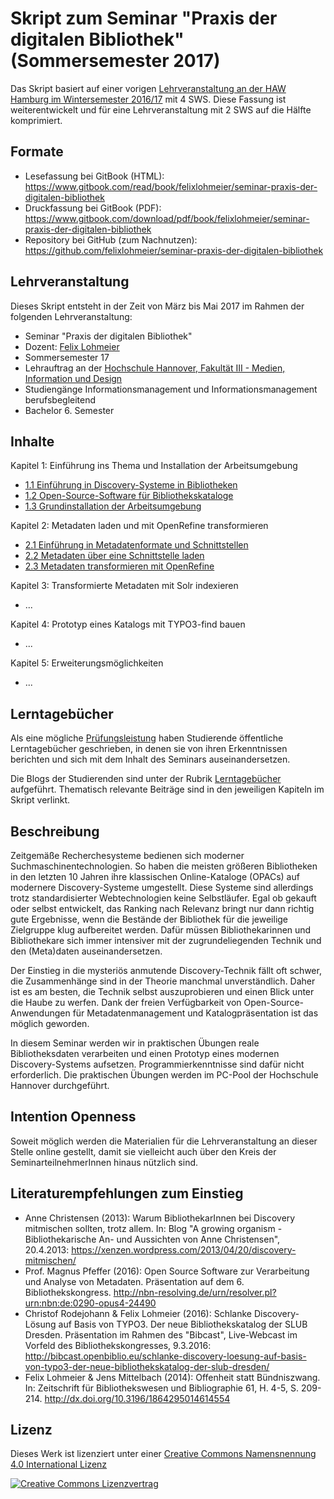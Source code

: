 # Skript zum Seminar "Praxis der digitalen Bibliothek" \(Sommersemester 2017\)

Das Skript basiert auf einer vorigen [Lehrveranstaltung an der HAW Hamburg im Wintersemester 2016/17](https://www.gitbook.com/book/felixlohmeier/seminar-wir-bauen-uns-einen-bibliothekskatalog/) mit 4 SWS. Diese Fassung ist weiterentwickelt und für eine Lehrveranstaltung mit 2 SWS auf die Hälfte komprimiert.

## Formate
* Lesefassung bei GitBook (HTML): https://www.gitbook.com/read/book/felixlohmeier/seminar-praxis-der-digitalen-bibliothek
* Druckfassung bei GitBook (PDF): https://www.gitbook.com/download/pdf/book/felixlohmeier/seminar-praxis-der-digitalen-bibliothek
* Repository bei GitHub (zum Nachnutzen): https://github.com/felixlohmeier/seminar-praxis-der-digitalen-bibliothek

## Lehrveranstaltung

Dieses Skript entsteht in der Zeit von März bis Mai 2017 im Rahmen der folgenden Lehrveranstaltung:

* Seminar "Praxis der digitalen Bibliothek"
* Dozent: [Felix Lohmeier](http://felixlohmeier.de)
* Sommersemester 17
* Lehrauftrag an der [Hochschule Hannover, Fakultät III - Medien, Information und Design](http://f3.hs-hannover.de)
* Studiengänge Informationsmanagement und Informationsmanagement berufsbegleitend
* Bachelor 6. Semester

## Inhalte

Kapitel 1: Einführung ins Thema und Installation der Arbeitsumgebung
* [1.1 Einführung in Discovery-Systeme in Bibliotheken](1-1-0-einfuehrung-in-discovery-systeme-in-bibliotheken.md)
* [1.2 Open-Source-Software für Bibliothekskataloge](1-2-0-open-source-software-fuer-bibliothekskataloge.md)
* [1.3 Grundinstallation der Arbeitsumgebung](1-3-0-grundinstallation-der-arbeitsumgebung.md)

Kapitel 2: Metadaten laden und mit OpenRefine transformieren
* [2.1 Einführung in Metadatenformate und Schnittstellen](2-1-0-einfuehrung-in-metadatenformate-und-schnittstellen.md)
* [2.2 Metadaten über eine Schnittstelle laden](2-2-0-metadaten-ueber-eine-Schnittstelle-laden.md)
* [2.3 Metadaten transformieren mit OpenRefine](2-3-0-metadaten-transformieren-mit-openrefine.md)

Kapitel 3: Transformierte Metadaten mit Solr indexieren
* ...

Kapitel 4: Prototyp eines Katalogs mit TYPO3-find bauen
* ...

Kapitel 5: Erweiterungsmöglichkeiten
* ...

## Lerntagebücher

Als eine mögliche [Prüfungsleistung](pruefungsleistungen.md) haben Studierende öffentliche Lerntagebücher geschrieben, in denen sie von ihren Erkenntnissen berichten und sich mit dem Inhalt des Seminars auseinandersetzen.

Die Blogs der Studierenden sind unter der Rubrik [Lerntagebücher](lerntagebuecher.md) aufgeführt. Thematisch relevante Beiträge sind in den jeweiligen Kapiteln im Skript verlinkt.

## Beschreibung

Zeitgemäße Recherchesysteme bedienen sich moderner Suchmaschinentechnologien. So haben die meisten größeren Bibliotheken in den letzten 10 Jahren ihre klassischen Online-Kataloge (OPACs) auf modernere Discovery-Systeme umgestellt. Diese Systeme sind allerdings trotz standardisierter Webtechnologien keine Selbstläufer. Egal ob gekauft oder selbst entwickelt, das Ranking nach Relevanz bringt nur dann richtig gute Ergebnisse, wenn die Bestände der Bibliothek für die jeweilige Zielgruppe klug aufbereitet werden. Dafür müssen Bibliothekarinnen und Bibliothekare sich immer intensiver mit der zugrundeliegenden Technik und den (Meta)daten auseinandersetzen.

Der Einstieg in die mysteriös anmutende Discovery-Technik fällt oft schwer, die Zusammenhänge sind in der Theorie manchmal unverständlich. Daher ist es am besten, die Technik selbst auszuprobieren und einen Blick unter die Haube zu werfen. Dank der freien Verfügbarkeit von Open-Source-Anwendungen für Metadatenmanagement und Katalogpräsentation ist das möglich geworden.

In diesem Seminar werden wir in praktischen Übungen reale Bibliotheksdaten verarbeiten und einen Prototyp eines modernen Discovery-Systems aufsetzen. Programmierkenntnisse sind dafür nicht erforderlich. Die praktischen Übungen werden im PC-Pool der Hochschule Hannover durchgeführt.

## Intention Openness

Soweit möglich werden die Materialien für die Lehrveranstaltung an dieser Stelle online gestellt, damit sie vielleicht auch über den Kreis der SeminarteilnehmerInnen hinaus nützlich sind.

## Literaturempfehlungen zum Einstieg

* Anne Christensen (2013): Warum BibliothekarInnen bei Discovery mitmischen sollten, trotz allem. In: Blog "A growing organism - Bibliothekarische An- und Aussichten von Anne Christensen", 20.4.2013: https://xenzen.wordpress.com/2013/04/20/discovery-mitmischen/
* Prof. Magnus Pfeffer (2016): Open Source Software zur Verarbeitung und Analyse von Metadaten. Präsentation auf dem 6. Bibliothekskongress. http://nbn-resolving.de/urn/resolver.pl?urn:nbn:de:0290-opus4-24490
* Christof Rodejohann & Felix Lohmeier (2016): Schlanke Discovery-Lösung auf Basis von TYPO3. Der neue Bibliothekskatalog der SLUB Dresden. Präsentation im Rahmen des "Bibcast", Live-Webcast im Vorfeld des Bibliothekskongresses, 9.3.2016: http://bibcast.openbiblio.eu/schlanke-discovery-loesung-auf-basis-von-typo3-der-neue-bibliothekskatalog-der-slub-dresden/
* Felix Lohmeier & Jens Mittelbach (2014): Offenheit statt Bündniszwang. In: Zeitschrift für Bibliothekswesen und Bibliographie 61, H. 4-5, S. 209-214. http://dx.doi.org/10.3196/1864295014614554 

## Lizenz

Dieses Werk ist lizenziert unter einer [Creative Commons Namensnennung 4.0 International Lizenz](http://creativecommons.org/licenses/by/4.0/)

[![Creative Commons Lizenzvertrag](https://i.creativecommons.org/l/by/4.0/88x31.png)](http://creativecommons.org/licenses/by/4.0/)
